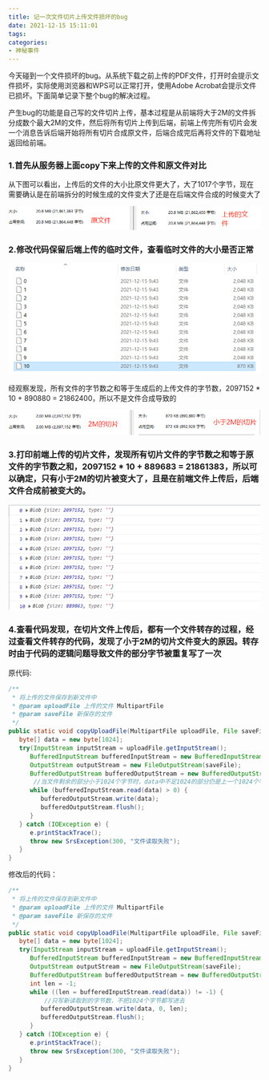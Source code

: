 ```yaml
---
title: 记一次文件切片上传文件损坏的bug
date: 2021-12-15 15:11:01
tags:
categories: 
- 神秘事件
---
```


今天碰到一个文件损坏的bug。从系统下载之前上传的PDF文件，打开时会提示文件损坏，实际使用浏览器和WPS可以正常打开，使用Adobe Acrobat会提示文件已损坏。下面简单记录下整个bug的解决过程。

产生bug的功能是自己写的文件切片上传，基本过程是从前端将大于2M的文件拆分成数个最大2M的文件，然后将所有切片上传到后端，前端上传完所有切片会发一个消息告诉后端开始将所有切片合成原文件，后端合成完后再将文件的下载地址返回给前端。



### 1.首先从服务器上面copy下来上传的文件和原文件对比

从下图可以看出，上传后的文件的大小比原文件更大了，大了1017个字节，现在需要确认是在前端拆分的时候生成的文件变大了还是在后端文件合成的时候变大了

![](1.jpg)



### 2.修改代码保留后端上传的临时文件，查看临时文件的大小是否正常

![](2.png)

经观察发现，所有文件的字节数之和等于生成后的上传文件的字节数，2097152 * 10 + 890880 = 21862400，所以不是文件合成导致的

![](3.png)



### 3.打印前端上传的切片文件，发现所有切片文件的字节数之和等于原文件的字节数之和，2097152 * 10 + 889683 = 21861383，所以可以确定，只有小于2M的切片被变大了，且是在前端文件上传后，后端文件合成前被变大的。

![](4.png)

### 4.查看代码发现，在切片文件上传后，都有一个文件转存的过程，经过查看文件转存的代码，发现了小于2M的切片文件变大的原因。转存时由于代码的逻辑问题导致文件的部分字节被重复写了一次

原代码:

```java
/**
 * 将上传的文件保存到新文件中
 * @param uploadFile 上传的文件 MultipartFile
 * @param saveFile 新保存的文件
 */
public static void copyUploadFile(MultipartFile uploadFile, File saveFile) {
   byte[] data = new byte[1024];
   try(InputStream inputStream = uploadFile.getInputStream();
      BufferedInputStream bufferedInputStream = new BufferedInputStream(inputStream);
      OutputStream outputStream = new FileOutputStream(saveFile);
      BufferedOutputStream bufferedOutputStream = new BufferedOutputStream(outputStream)) {
       //当文件剩余的部分小于1024个字节时，data中不足1024的部分仍是上一个1024个字节的部分，直接write就导致那部分重新写了
      while (bufferedInputStream.read(data) > 0) {
         bufferedOutputStream.write(data);
         bufferedOutputStream.flush();
      }
   } catch (IOException e) {
      e.printStackTrace();
      throw new SrsException(300, "文件读取失败");
   }
}
```

修改后的代码：

```java
/**
 * 将上传的文件保存到新文件中
 * @param uploadFile 上传的文件 MultipartFile
 * @param saveFile 新保存的文件
 */
public static void copyUploadFile(MultipartFile uploadFile, File saveFile) {
   byte[] data = new byte[1024];
   try(InputStream inputStream = uploadFile.getInputStream();
      BufferedInputStream bufferedInputStream = new BufferedInputStream(inputStream);
      OutputStream outputStream = new FileOutputStream(saveFile);
      BufferedOutputStream bufferedOutputStream = new BufferedOutputStream(outputStream)) {
      int len = -1;
      while ((len = bufferedInputStream.read(data)) != -1) {
          //只写新读取到的字节数，不把1024个字节都写进去
         bufferedOutputStream.write(data, 0, len);
         bufferedOutputStream.flush();
      }
   } catch (IOException e) {
      e.printStackTrace();
      throw new SrsException(300, "文件读取失败");
   }
}
```
